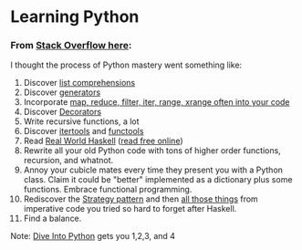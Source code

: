 
# Learning Python
### From [Stack Overflow here](http://stackoverflow.com/questions/2573135/python-progression-path-from-apprentice-to-guru/2576240#2576240):
I thought the process of Python mastery went something like:

1. Discover [list comprehensions](http://en.wikipedia.org/wiki/List_comprehension#Python)
2. Discover [generators](http://en.wikipedia.org/wiki/Python_syntax_and_semantics#Generators)
3. Incorporate [map, reduce, filter, iter, range, xrange often into your code](http://docs.python.org/library/functions.html)
4. Discover [Decorators](http://wiki.python.org/moin/PythonDecorators)
5. Write recursive functions, a lot
6. Discover [itertools](http://docs.python.org/library/itertools.html) and [functools](http://docs.python.org/library/functools.html)
7. Read [Real World Haskell](http://rads.stackoverflow.com/amzn/click/0596514980) ([read free online](http://book.realworldhaskell.org/read/))
8. Rewrite all your old Python code with tons of higher order functions, recursion, and whatnot.
9. Annoy your cubicle mates every time they present you with a Python class. Claim it could be "better" implemented as a dictionary plus some functions. Embrace functional programming.
10. Rediscover the [Strategy pattern](http://en.wikibooks.org/wiki/Computer_Science_Design_Patterns/Strategy#Python) and then [all those things](http://rads.stackoverflow.com/amzn/click/0596007124) from imperative code you tried so hard to forget after Haskell.
11. Find a balance.

Note: [Dive Into Python]() gets you 1,2,3, and 4
